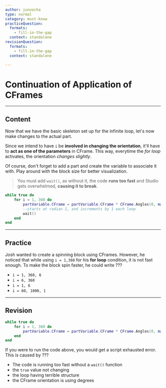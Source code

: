 ```yaml
---
author: junoocha
type: normal
category: must-know
practiceQuestion:
  formats:
    - fill-in-the-gap
  context: standalone
revisionQuestion:
  formats:
    - fill-in-the-gap
  context: standalone

---
```


# Continuation of Application of CFrames
---

## Content

Now that we have the basic skeleton set up for the infinite loop, let's now make changes to the actual part.

Since we intend to have `i` be **involved in changing the orientation**, it'll have to **act as one of the parameters** in CFrame. This way, everytime the *for loop* activates, the orientation *changes slightly*.

Of course, don't forget to add a part and create the variable to associate it with. Play around with the block size for better visualization.

> You must add `wait()`, as without it, the code **runs too fast** and Studio gets overwhelmed, **causing it to break**.

```lua
while true do
    for i = 1, 360 do
        partVariable.CFrame = partVariable.CFrame * CFrame.Angles(0, math.rad(i), 0)
        --starts at radian 1, and increments by 1 each loop
        wait()
    end
end
```
---

## Practice
Josh wanted to create a spinning block using CFrames. However, he noticed that while using `i = 1,360` for his **for loop** condition, it is not fast enough. To make the block spin faster, he could write ???

- `i = 1, 360, 6`
- `i = 6, 360`
- `i = 1, 6`
- `i = 60, 1000, 1`
---

## Revision

```lua
while true do
    for i = 1, 360 do
        partVariable.CFrame = partVariable.CFrame * CFrame.Angles(0, math.rad(i), 0)
    end
end
```
If you were to run the code above, you would get a script exhausted error. This is caused by ???

- The code is running too fast without a `wait()` function
- the `true` value not changing
- the loop having terrible structure
- the CFrame orientation is using degrees